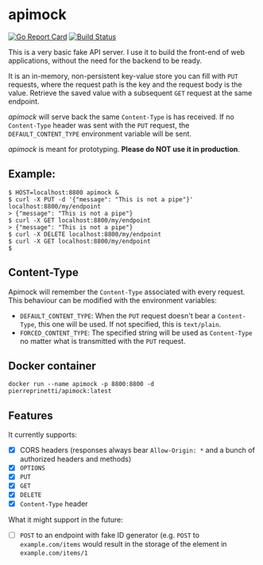 # apimock
[![Go Report Card](https://goreportcard.com/badge/github.com/pierreprinetti/apimock)](https://goreportcard.com/report/github.com/pierreprinetti/apimock)
[![Build Status](https://travis-ci.org/pierreprinetti/apimock.svg?branch=master)](https://travis-ci.org/pierreprinetti/apimock)

This is a very basic fake API server. I use it to build the front-end of web applications, without the need for the backend to be ready.

It is an in-memory, non-persistent key-value store you can fill with `PUT` requests, where the request path is the key and the request body is the value.
Retrieve the saved value with a subsequent `GET` request at the same endpoint.

_apimock_ will serve back the same `Content-Type` is has received. If no `Content-Type` header was sent with the `PUT` request, the `DEFAULT_CONTENT_TYPE` environment variable will be sent.

_apimock_ is meant for prototyping. **Please do NOT use it in production**.

## Example:

    $ HOST=localhost:8800 apimock &
    $ curl -X PUT -d '{"message": "This is not a pipe"}' localhost:8800/my/endpoint
    > {"message": "This is not a pipe"}
    $ curl -X GET localhost:8800/my/endpoint
    > {"message": "This is not a pipe"}
    $ curl -X DELETE localhost:8800/my/endpoint
    $ curl -X GET localhost:8800/my/endpoint
    $

## Content-Type
Apimock will remember the `Content-Type` associated with every request. This behaviour can be modified with the environment variables:

- `DEFAULT_CONTENT_TYPE`: When the `PUT` request doesn't bear a `Content-Type`, this one will be used. If not specified, this is `text/plain`.
- `FORCED_CONTENT_TYPE`: The specified string will be used as `Content-Type` no matter what is transmitted with the `PUT` request.

## Docker container

    docker run --name apimock -p 8800:8800 -d pierreprinetti/apimock:latest

## Features

It currently supports:
- [x] CORS headers (responses always bear `Allow-Origin: *` and a bunch of authorized headers and methods)
- [x] `OPTIONS`
- [x] `PUT`
- [x] `GET`
- [x] `DELETE`
- [x] `Content-Type` header

What it might support in the future:
- [ ] `POST` to an endpoint with fake ID generator (e.g. `POST` to `example.com/items` would result in the storage of the element in `example.com/items/1`
